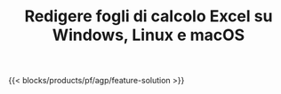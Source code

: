 ﻿---
title: Redigere fogli di calcolo Excel su Windows, Linux e macOS 
url: /it/redaction
description: App e API gratuite per oscurare le informazioni sensibili da fogli di calcolo XLS, XLSX e ODS
---
{{< blocks/products/pf/agp/feature-solution >}} 

